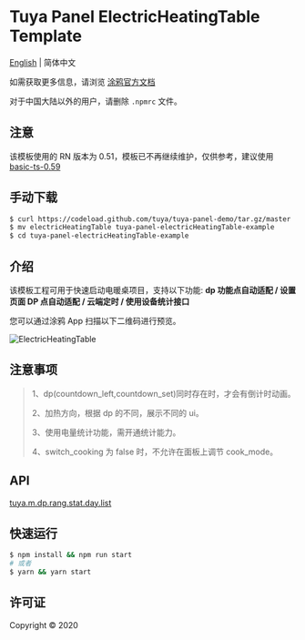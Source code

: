 # Tuya Panel ElectricHeatingTable Template

[English](./README.md) | 简体中文

如需获取更多信息，请浏览 [涂鸦官方文档](https://docs.tuya.com)

对于中国大陆以外的用户，请删除 `.npmrc` 文件。

## 注意

该模板使用的 RN 版本为 0.51，模板已不再继续维护，仅供参考，建议使用 [basic-ts-0.59](../basic-ts-0.59)

## 手动下载

```bash
$ curl https://codeload.github.com/tuya/tuya-panel-demo/tar.gz/master | tar -xz --strip=2 tuya-panel-demo-master/examples/electricHeatingTable
$ mv electricHeatingTable tuya-panel-electricHeatingTable-example
$ cd tuya-panel-electricHeatingTable-example
```

## 介绍

该模板工程可用于快速启动电暖桌项目，支持以下功能: **dp 功能点自动适配 / 设置页面 DP 点自动适配 / 云端定时 / 使用设备统计接口**

您可以通过涂鸦 App 扫描以下二维码进行预览。

![ElectricHeatingTable](https://images.tuyacn.com/rms-static/3667db40-a190-11ea-9acd-135316db2bdb-1590745134836.png?tyName=electricHeatingTable.png)

## 注意事项

> 1、dp(countdown_left,countdown_set)同时存在时，才会有倒计时动画。
>
> 2、加热方向，根据 dp 的不同，展示不同的 ui。
>
> 3、使用电量统计功能，需开通统计能力。
>
> 4、switch_cooking 为 false 时，不允许在面板上调节 cook_mode。

## API

[tuya.m.dp.rang.stat.day.list](https://docs.tuya.com/zh/iot/panel-development/panel-sdk-development/common-sdk-development/data-statistics-related-interface/data-statistics-related-interface?id=K9m1dlf41ex5f)

## 快速运行

```bash
$ npm install && npm run start
# 或者
$ yarn && yarn start
```

## 许可证

Copyright © 2020
